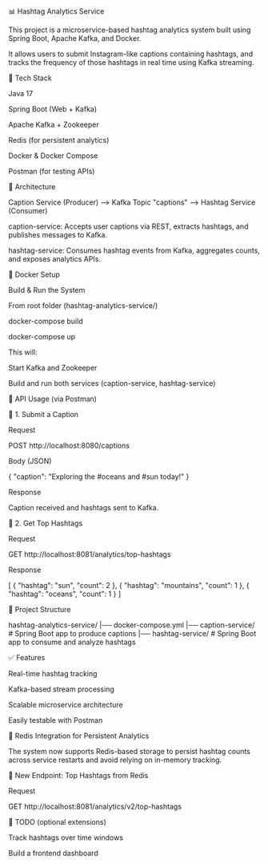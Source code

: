 📊 Hashtag Analytics Service

This project is a microservice-based hashtag analytics system built using Spring Boot, Apache Kafka, and Docker.

It allows users to submit Instagram-like captions containing hashtags, and tracks the frequency of those hashtags in real time using Kafka streaming.

🚀 Tech Stack

Java 17

Spring Boot (Web + Kafka)

Apache Kafka + Zookeeper

Redis (for persistent analytics)

Docker & Docker Compose

Postman (for testing APIs)

🧱 Architecture

Caption Service (Producer) --> Kafka Topic "captions" --> Hashtag Service (Consumer)

caption-service: Accepts user captions via REST, extracts hashtags, and publishes messages to Kafka.

hashtag-service: Consumes hashtag events from Kafka, aggregates counts, and exposes analytics APIs.

🐳 Docker Setup

Build & Run the System

From root folder (hashtag-analytics-service/)

docker-compose build

docker-compose up

This will:

Start Kafka and Zookeeper

Build and run both services (caption-service, hashtag-service)

🥪 API Usage (via Postman)

🔹 1. Submit a Caption

Request

POST http://localhost:8080/captions

Body (JSON)

{
  "caption": "Exploring the #oceans and #sun today!"
}

Response

Caption received and hashtags sent to Kafka.

🔹 2. Get Top Hashtags

Request

GET http://localhost:8081/analytics/top-hashtags

Response

[
  {
    "hashtag": "sun",
    "count": 2
  },
  {
    "hashtag": "mountains",
    "count": 1
  },
  {
    "hashtag": "oceans",
    "count": 1
  }
]

📂 Project Structure

hashtag-analytics-service/
|── docker-compose.yml
|── caption-service/         # Spring Boot app to produce captions
|── hashtag-service/         # Spring Boot app to consume and analyze hashtags

✅ Features

Real-time hashtag tracking

Kafka-based stream processing

Scalable microservice architecture

Easily testable with Postman

🧠 Redis Integration for Persistent Analytics

The system now supports Redis-based storage to persist hashtag counts across service restarts and avoid relying on in-memory tracking.

🔹 New Endpoint: Top Hashtags from Redis

Request

GET http://localhost:8081/analytics/v2/top-hashtags

📜 TODO (optional extensions)

Track hashtags over time windows

Build a frontend dashboard
